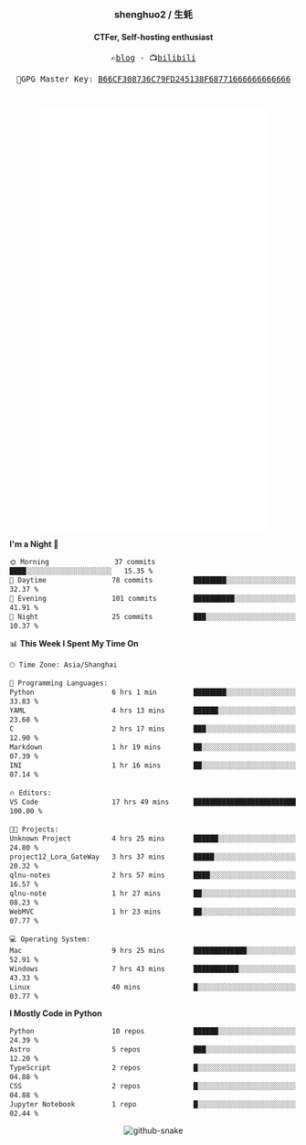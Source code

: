 <h3 align="center"> shenghuo2 / 生蚝 </h3>
<h4 align="center" >CTFer, Self-hosting enthusiast</h3>


<p align="center">
  <samp>
    ✍️<a href="https://blog.shenghuo2.top/">blog</a> -
    📺<a href="https://space.bilibili.com/85894935">bilibili</a>
  </samp>
</p>
<p align="center">
  <samp>
     🔐GPG Master Key: <a align="center" href="https://github.com/shenghuo2.gpg">B66CF308736C79FD245138F68771666666666666</a>
  </samp>
</p>
<br>
<p align="center">
  <a href="https://github.com/shenghuo2">
    <img width="400" align="top" src="https://github.com/shenghuo2/shenghuo2/blob/main/metrics.left.svg" />
  </a>
  <a href="https://github.com/shenghuo2">
    <img width="400" align="top" src="https://github.com/shenghuo2/shenghuo2/blob/main/metrics.right.svg" />
  </a>
</p>


<!--START_SECTION:waka-->
**I'm a Night 🦉** 

```text
🌞 Morning                37 commits          ████░░░░░░░░░░░░░░░░░░░░░   15.35 % 
🌆 Daytime                78 commits          ████████░░░░░░░░░░░░░░░░░   32.37 % 
🌃 Evening                101 commits         ██████████░░░░░░░░░░░░░░░   41.91 % 
🌙 Night                  25 commits          ███░░░░░░░░░░░░░░░░░░░░░░   10.37 % 
```


📊 **This Week I Spent My Time On** 

```text
🕑︎ Time Zone: Asia/Shanghai

💬 Programming Languages: 
Python                   6 hrs 1 min         ████████░░░░░░░░░░░░░░░░░   33.83 % 
YAML                     4 hrs 13 mins       ██████░░░░░░░░░░░░░░░░░░░   23.68 % 
C                        2 hrs 17 mins       ███░░░░░░░░░░░░░░░░░░░░░░   12.90 % 
Markdown                 1 hr 19 mins        ██░░░░░░░░░░░░░░░░░░░░░░░   07.39 % 
INI                      1 hr 16 mins        ██░░░░░░░░░░░░░░░░░░░░░░░   07.14 % 

🔥 Editors: 
VS Code                  17 hrs 49 mins      █████████████████████████   100.00 % 

🐱‍💻 Projects: 
Unknown Project          4 hrs 25 mins       ██████░░░░░░░░░░░░░░░░░░░   24.80 % 
project12_Lora_GateWay   3 hrs 37 mins       █████░░░░░░░░░░░░░░░░░░░░   20.32 % 
qlnu-notes               2 hrs 57 mins       ████░░░░░░░░░░░░░░░░░░░░░   16.57 % 
qlnu-note                1 hr 27 mins        ██░░░░░░░░░░░░░░░░░░░░░░░   08.23 % 
WebMVC                   1 hr 23 mins        ██░░░░░░░░░░░░░░░░░░░░░░░   07.77 % 

💻 Operating System: 
Mac                      9 hrs 25 mins       █████████████░░░░░░░░░░░░   52.91 % 
Windows                  7 hrs 43 mins       ███████████░░░░░░░░░░░░░░   43.33 % 
Linux                    40 mins             █░░░░░░░░░░░░░░░░░░░░░░░░   03.77 % 
```

**I Mostly Code in Python** 

```text
Python                   10 repos            ██████░░░░░░░░░░░░░░░░░░░   24.39 % 
Astro                    5 repos             ███░░░░░░░░░░░░░░░░░░░░░░   12.20 % 
TypeScript               2 repos             █░░░░░░░░░░░░░░░░░░░░░░░░   04.88 % 
CSS                      2 repos             █░░░░░░░░░░░░░░░░░░░░░░░░   04.88 % 
Jupyter Notebook         1 repo              █░░░░░░░░░░░░░░░░░░░░░░░░   02.44 % 
```




<!--END_SECTION:waka-->


<div align="center">
  <picture>
    <source media="(prefers-color-scheme: dark)" srcset="https://gist.githubusercontent.com/shenghuo2/bfce20b14ab0484cef03bae6e60e0b3a/raw/github-snake-dark.svg" />
    <source media="(prefers-color-scheme: light)" srcset="https://gist.githubusercontent.com/shenghuo2/bfce20b14ab0484cef03bae6e60e0b3a/raw/github-snake.svg" />
    <img alt="github-snake" src="https://gist.githubusercontent.com/shenghuo2/bfce20b14ab0484cef03bae6e60e0b3a/raw/github-snake.svg" />
  </picture>
</div>

<!--
**shenghuo2/shenghuo2** is a ✨ _special_ ✨ repository because its `README.md` (this file) appears on your GitHub profile.

Here are some ideas to get you started:

- 🔭 I’m currently working on ...
- 🌱 I’m currently learning ...
- 👯 I’m looking to collaborate on ...
- 🤔 I’m looking for help with ...
- 💬 Ask me about ...
- 📫 How to reach me: ...
- 😄 Pronouns: ...
- ⚡ Fun fact: ...
-->

